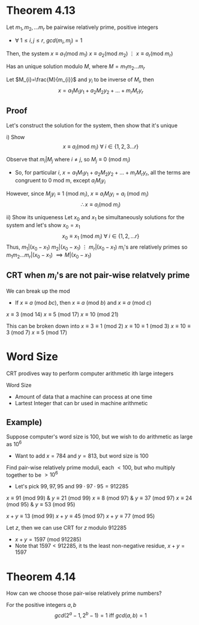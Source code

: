 # Theorem 4.13
Let $m_{1}, m_{2}, \dots m_{r}$ be pairwise relatively prime, positive integers
- $\forall \text{ }1\leq i,j\leq r$, $gcd(m_{i}, m_{j})=1$

Then, the system
$x\equiv a_{1}(\text{mod }m_{1})$
$x\equiv a_{2}(\text{mod }m_{2})$
  $\vdots$
$x\equiv a_{r}(\text{mod }m_{r})$

Has an unique solution $\text{modulo }M$, where $M=m_{1}m_{2}\dots m_{r}$

Let $M_{i}=\frac{M}{m_{i}}$ and $y_{i}$ to be inverse of $M_{i}$, then
$$x=a_{1}M_{1}y_{1}+a_{2}M_{2}y_{2}+\dots+m_{r}M_{r}y_{r}$$
## Proof
Let's construct the solution for the system, then show that it's unique

i) Show
$$x\equiv a_{i}(\text{mod }m_{i}) \text{ }\forall 	\text{ }i\in\{1,2,3\dots r\}$$


Observe  that $m_{i}|M_{j}$ where $i\neq j$, so $M_{j}\equiv 0\text{ (mod }m_{i})$
- So, for particular $i$, $x=a_{1}M_{1}y_{1}+a_{2}M_{2}y_{2}+\dots+m_{r}M_{r}y_{r}$, all the terms are congruent to 0 $\text{mod m}$, except $a_{i}M_{i}y_{i}$

However, since $M_{j}y_{i}\equiv 1\text{ (mod }m_{i})$, $x\equiv a_{i}M_{i}y_{i}=a_{i}\text{ (mod }m_{i})$
$$\therefore x\equiv a_{i} \text{(mod }m_{i})$$

ii) Show its uniqueness
Let $x_{0}$ and $x_{1}$ be simultaneously solutions for the system and let's show $x_{0}=x_{1}$
$$x_{0}\equiv x_{1}\text{ (mod }m_{i})\text{ }\forall \text{ }i\in\{1,2,\dots r\}$$
Thus, 
$m_{1} | (x_{0}-x_{1})$
$m_{2} | (x_{0}-x_{1})$
 $\vdots$
 $m_{r} | (x_{0}-x_{1})$
$m_{i}$'s are relatively primes so $m_{1} m_{2} \dots m_{r} | (x_{0}-x_{1})$
 $\implies M|(x_{0}-x_{1})$

## CRT when $m_{i}$'s are not pair-wise relatvely prime
We can break up the mod
- If $x\equiv a\text{ (mod }bc)$, then $x\equiv a\text{ (mod }b)$ and $x\equiv a\text{ (mod }c)$

$x\equiv 3 \text{ (mod }14)$
$x\equiv 5 \text{ (mod }17)$
$x\equiv 10 \text{ (mod }21)$

This can be broken down into
$x\equiv 3 \equiv 1\text{ (mod }2)$
$x\equiv 10 \equiv 1\text{ (mod }3)$
$x\equiv 10 \equiv 3 \text{ (mod }7)$
$x\equiv 5 \text{ (mod }17)$

# Word Size
CRT prodives way to perform computer arithmetic ith large integers

Word Size
- Amount of data that a machine can process at one time
- Lartest Integer that can br used in machine arithmetic

## Example)
Suppose computer's word size is 100, but we wish to do arithmetic as large as $10^{6}$
- Want to add $x=784$ and $y=813$, but word size is 100

Find pair-wise relatively prime moduli, each $<100$, but who multiply together to be $>10^{6}$
- Let's pick $99, 97, 95$ and $99\cdot 97 \cdot 95=912285$

$x\equiv 91 \text{ (mod }99)$  &   $y\equiv 21 \text{ (mod }99)$
$x\equiv 8 \text{ (mod }97)$    &   $y\equiv 37 \text{ (mod }97)$
$x\equiv 24 \text{ (mod }95)$  &   $y\equiv 53 \text{ (mod }95)$

$x+y\equiv 13 \text{ (mod }99)$
$x+y\equiv 45 \text{ (mod }97)$
$x+y\equiv 77 \text{ (mod }95)$

Let $z$, then we can use CRT for $z$ modulo 912285
- $x+y=1597\text{ (mod }912285)$
- Note that $1597<912285$, it ts the least non-negative residue, $x+y=1597$


# Theorem 4.14
How can we choose those pair-wise relatively prime numbers?

For the positive integers $a,b$
$$gcd(2^{a}-1, 2^{b}-1)=1\text{ iff }gcd(a,b)=1$$

